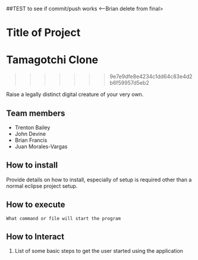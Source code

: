 
##TEST to see if commit/push works <--Brian delete from final>
# Title of Project

# Tamagotchi Clone
>>>>>>> 9e7e9dfe8e4234c1dd64c83e4d2b6f59957d5eb2

Raise a legally distinct digital creature of your very own.

## Team members
- Trenton Bailey
- John Devine
- Brian Francis
- Juan Morales-Vargas

## How to install
Provide details on how to install, especially of setup is required other than a normal eclipse project setup.

## How to execute
`What command or file will start the program`


## How to Interact
1. List of some basic steps to get the user started using the application
